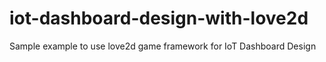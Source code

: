 # iot-dashboard-design-with-love2d
Sample example to use love2d game framework for IoT Dashboard Design
